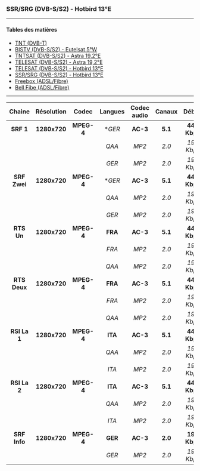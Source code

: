 ### SSR/SRG (DVB-S/S2) - Hotbird 13°E

----------

#### Tables des matières

  * [TNT (DVB-T)](tnt.md)
  * [BISTV (DVB-S/S2) - Eutelsat 5°W](bistvEutelsat.md)
  * [TNTSAT (DVB-S/S2) - Astra 19,2°E](tntsatAstra.md)
  * [TELESAT (DVB-S/S2) - Astra 19,2°E](telesatAstra.md)
  * [TELESAT (DVB-S/S2) - Hotbird 13°E](telesatHotbird.md)
  * [SSR/SRG (DVB-S/S2) - Hotbird 13°E](ssrsrgHotbird.md)
  * [Freebox (ADSL/Fibre)](freebox.md)
  * [Bell Fibe (ADSL/Fibre)](bellFibe.md) 

----------
Chaine | Résolution | Codec | Langues | Codec audio | Canaux | Débits
|:---: | :---: | :---: | :---: | :---: | :---: | :---:|
**SRF 1** | **1280x720** | **MPEG-4** | **GER* | **AC-3** | **5.1** | **448 Kbps**
|||| *QAA* | *MP2* | *2.0* | *192 Kbps*
|||| *GER* | *MP2* | *2.0* | *192 Kbps*
**SRF Zwei** | **1280x720** | **MPEG-4** | **GER* | **AC-3** | **5.1** | **448 Kbps**
|||| *QAA* | *MP2* | *2.0* | *192 Kbps*
|||| *GER* | *MP2* | *2.0* | *192 Kbps*
**RTS Un** | **1280x720** | **MPEG-4** | **FRA** | **AC-3** | **5.1** | **448 Kbps**
|||| *FRA* | *MP2* | *2.0* | *192 Kbps*
|||| *QAA* | *MP2* | *2.0* | *192 Kbps*
**RTS Deux** | **1280x720** | **MPEG-4** | **FRA** | **AC-3** | **5.1** | **448 Kbps**
|||| *FRA* | *MP2* | *2.0* | *192 Kbps*
|||| *QAA* | *MP2* | *2.0* | *192 Kbps*
**RSI La 1** | **1280x720** | **MPEG-4** | **ITA** | **AC-3** | **5.1** | **448 Kbps**
|||| *QAA* | *MP2* | *2.0* | *192 Kbps*
|||| *ITA* | *MP2* | *2.0* | *192 Kbps*
**RSI La 2** | **1280x720** | **MPEG-4** | **ITA** | **AC-3** | **5.1** | **448 Kbps**
|||| *QAA* | *MP2* | *2.0* | *192 Kbps*
|||| *ITA* | *MP2* | *2.0* | *192 Kbps*
**SRF Info** | **1280x720** | **MPEG-4** | **GER** | **AC-3** | **2.0** | **192 Kbps**
|||| *GER* | *MP2* | *2.0* | *192 Kbps*